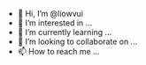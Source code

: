 - 👋 Hi, I’m @liowvui
- 👀 I’m interested in ...
- 🌱 I’m currently learning ...
- 💞️ I’m looking to collaborate on ...
- 📫 How to reach me ...

<!---
liowvui/liowvui is a ✨ special ✨ repository because its `README.md` (this file) appears on your GitHub profile.
You can click the Preview link to take a look at your changes.
--->
